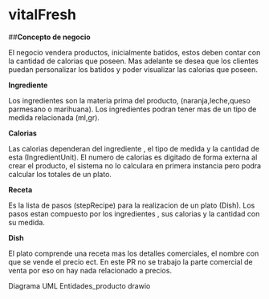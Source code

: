 # vitalFresh

##**Concepto de negocio**

El negocio vendera productos, inicialmente batidos, estos deben contar con la cantidad de calorias que poseen. Mas adelante se desea que los clientes puedan personalizar los batidos y poder visualizar las calorias que poseen.

**Ingrediente**

Los ingredientes son la materia prima del producto, (naranja,leche,queso parmesano o marihuana). Los ingredientes podran tener mas de un tipo de medida relacionada (ml,gr).

**Calorias**

Las calorias dependeran del ingrediente , el tipo de medida y la cantidad de esta (IngredientUnit). El numero de calorias es digitado de forma externa al crear el producto, el sistema no lo calculara en primera instancia pero podra calcular los totales de un plato.

**Receta**

Es la lista de pasos (stepRecipe) para la realizacion de un plato (Dish). Los pasos estan compuesto por los ingredientes , sus calorias y la cantidad con su medida.

**Dish**

El plato comprende una receta mas los detalles comerciales, el nombre con que se vende el precio ect. En este PR no se trabajo la parte comercial de venta por eso on hay nada relacionado a precios.

Diagrama UML
Entidades_producto drawio
